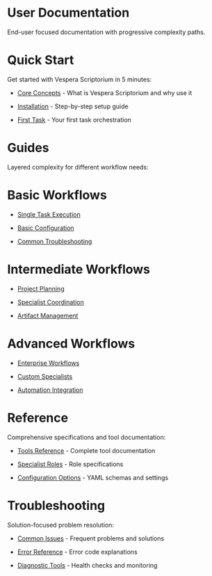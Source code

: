 

# User Documentation

End-user focused documentation with progressive complexity paths.

#

# Quick Start

Get started with Vespera Scriptorium in 5 minutes:

- [Core Concepts](quick-start/concepts.md) - What is Vespera Scriptorium and why use it

- [Installation](quick-start/installation.md) - Step-by-step setup guide

- [First Task](quick-start/first-task.md) - Your first task orchestration

#

# Guides

Layered complexity for different workflow needs:

#

#

# Basic Workflows

- [Single Task Execution](guides/basic/single-task.md)

- [Basic Configuration](guides/basic/configuration.md)

- [Common Troubleshooting](guides/basic/troubleshooting.md)

#

#

# Intermediate Workflows

- [Project Planning](guides/intermediate/project-planning.md)

- [Specialist Coordination](guides/intermediate/specialist-coordination.md)

- [Artifact Management](guides/intermediate/artifact-management.md)

#

#

# Advanced Workflows

- [Enterprise Workflows](guides/advanced/enterprise-workflows.md)

- [Custom Specialists](guides/advanced/custom-specialists.md)

- [Automation Integration](guides/advanced/automation-integration.md)

#

# Reference

Comprehensive specifications and tool documentation:

- [Tools Reference](reference/tools/) - Complete tool documentation

- [Specialist Roles](reference/specialists/) - Role specifications

- [Configuration Options](reference/configuration/) - YAML schemas and settings

#

# Troubleshooting

Solution-focused problem resolution:

- [Common Issues](troubleshooting/common-issues/) - Frequent problems and solutions

- [Error Reference](troubleshooting/error-reference/) - Error code explanations

- [Diagnostic Tools](troubleshooting/diagnostic-tools/) - Health checks and monitoring
